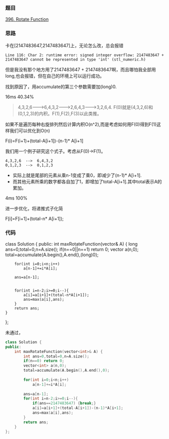 ### 题目
[396. Rotate Function](https://leetcode-cn.com/problems/rotate-function/)
### 思路
卡在[2147483647,2147483647]上，无论怎么改，总会报错

```Line 116: Char 2: runtime error: signed integer overflow: 2147483647 + 2147483647 cannot be represented in type 'int' (stl_numeric.h)```

但是我没有那个地方用了2147483647 + 2147483647啊，而且哪怕我全部用long,也会报错，但在自己的环境上可以运行成功。

找到原因了，用accumulate的第三个参数需要加(long)0.

16ms 40.34%

> 4,3,2,6--->6,4,3,2--->2,6,4,3--->3,2,6,4.
F(0)就是(4,3,2,6)和(0,1,2,3)的内积。F(1),F(2),F(3)以此类推。

如果不是遍历每种右旋排列然后计算内积O(n^2),而是考虑如何用F(0)得到F(1)这样我们可以优化到O(n)

F(i)=F(i+1)+(total-A[i+1])-(n-1)* A[i+1]

我们用一个例子研究这个式子。考虑从F(0)->F(1)。

```
4,3,2,6  -->  6,4,3,2
0,1,2,3  -->  0,1,2,3
```
+ 实际上就是尾部的元素从乘n-1变成了乘0，即减少了(n-1)* A[i+1].
+ 而其他元素所乘的数字都各自加了1，即增加了total-A[i+1].其中total表示A的累加。

4ms 100%

进一步优化，将递推式子化简

F[i]=F[i+1]+(total-n* A[i+1]);

### 代码
class Solution {
public:
    int maxRotateFunction(vector<int>& A) {
        long ans=0,total=0,n=A.size();
        if(n==0||n==1) return 0;
        vector<long> a(n,0);
        total=accumulate(A.begin(),A.end(),(long)0);
        
        for(int i=0;i<n;i++)
            a[n-1]+=i*A[i];
        
        ans=a[n-1];
        
        
        for(int i=n-2;i>=0;i--){
            a[i]=a[i+1]+(total-n*A[i+1]);
            ans=max(a[i],ans);
        }
        return ans;
    }
};

未通过，
```c++
class Solution {
public:
    int maxRotateFunction(vector<int>& A) {
        int ans=0,total=0,n=A.size();
        if(n==0) return 0;
        vector<int> a(n,0);
        total=accumulate(A.begin(),A.end(),0);
        
        for(int i=0;i<n;i++)
            a[n-1]+=i*A[i];
        
        ans=a[n-1];
        for(int i=n-2;i>=0;i--){
            if(ans==2147483647) {break;}
            a[i]=a[i+1]+(total-A[i+1])-(n-1)*A[i+1];
            ans=max(a[i],ans);
        }
        return ans;
    }
};
```
